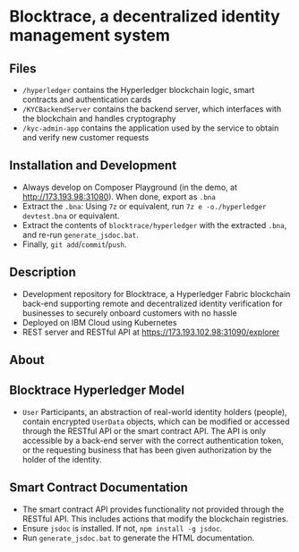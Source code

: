 # Blocktrace, a decentralized identity management system

## Files
* `/hyperledger` contains the Hyperledger blockchain logic, smart contracts and authentication cards
* `/KYCBackendServer` contains the backend server, which interfaces with the blockchain and handles cryptography
* `/kyc-admin-app` contains the application used by the service to obtain and verify new customer requests

## Installation and Development
* Always develop on Composer Playground (in the demo, at http://173.193.98:31080). When done, export as `.bna`
* Extract the `.bna`: Using `7z` or equivalent, run `7z e -o./hyperledger devtest.bna` or equivalent.
* Extract the contents of `blocktrace/hyperledger` with the extracted `.bna`, and re-run `generate_jsdoc.bat`.
* Finally, `git add`/`commit`/`push`.

## Description
* Development repository for Blocktrace, a Hyperledger Fabric blockchain back-end supporting remote and decentralized identity verification for businesses to securely onboard customers with no hassle
* Deployed on IBM Cloud using Kubernetes
* REST server and RESTful API at https://173.193.102.98:31090/explorer

## About 

## Blocktrace Hyperledger Model
* `User` Participants, an abstraction of real-world identity holders (people), contain encrypted `UserData` objects, which can be modified or accessed through the RESTful API or the smart contract API. The API is only accessible by a back-end server with the correct authentication token, or the requesting business that has been given authorization by the holder of the identity.

## Smart Contract Documentation
* The smart contract API provides functionality not provided through the RESTful API. This includes actions that modify the blockchain registries.
* Ensure `jsdoc` is installed. If not, `npm install -g jsdoc`.
* Run `generate_jsdoc.bat` to generate the HTML documentation.
